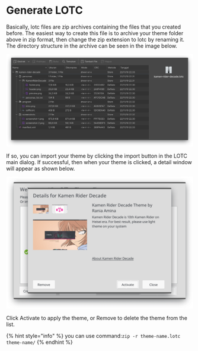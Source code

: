 # Generate LOTC

Basically, lotc files are zip archives containing the files that you created before. The easiest way to create this file is to archive your theme folder above in zip format, then change the zip extension to lotc by renaming it. The directory structure in the archive can be seen in the image below.

![](../../../.gitbook/assets/lotc-archive.png)

If so, you can import your theme by clicking the import button in the LOTC main dialog. If successful, then when your theme is clicked, a detail window will appear as shown below.

![](../../../.gitbook/assets/lotc-4%20%281%29.png)

Click Activate to apply the theme, or Remove to delete the theme from the list.

{% hint style="info" %}
you can use command:`zip -r theme-name.lotc theme-name/`
{% endhint %}

